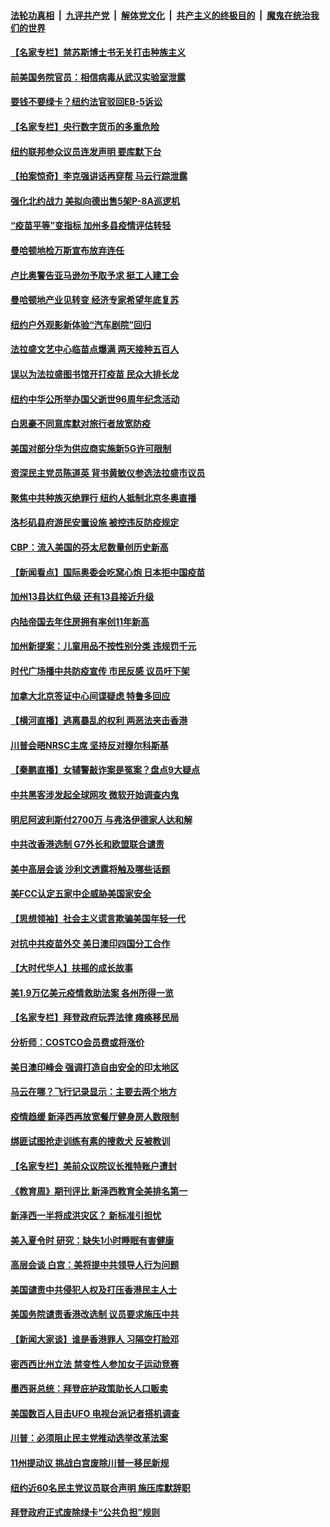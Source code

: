 

####  [法轮功真相](../../../../basic/blob/master/README.md?t=03140501) &nbsp;|&nbsp; [九评共产党](../../../../9ping.md/blob/master/README.md?t=03140501) &nbsp;|&nbsp; [解体党文化](../../../../jtdwh.md/blob/master/README.md?t=03140501)  &nbsp;|&nbsp; [共产主义的终极目的](../../../../gczydzjmd.md/blob/master/README.md?t=03140501) &nbsp;|&nbsp; [魔鬼在统治我们的世界](../../../../mgztzwmdsj.md/blob/master/README.md?t=03140501) 

#### [【名家专栏】禁苏斯博士书无关打击种族主义](../pages/nsc412/n12809163.md?t=03140501) 

#### [前美国务院官员：相信病毒从武汉实验室泄露](../pages/nsc412/n12809527.md?t=03140501) 

#### [要钱不要绿卡？纽约法官驳回EB-5诉讼](../pages/nsc412/n12808660.md?t=03140501) 

#### [【名家专栏】央行数字货币的多重危险](../pages/nsc412/n12809151.md?t=03140501) 

#### [纽约联邦参众议员连发声明 要库默下台](../pages/nsc412/n12808677.md?t=03140501) 

#### [【拍案惊奇】李克强讲话再穿帮 马云行踪泄露](../pages/nsc412/n12808644.md?t=03140501) 

#### [强化北约战力 美拟向德出售5架P-8A巡逻机](../pages/nsc412/n12808822.md?t=03140501) 

#### [“疫苗平等”变指标 加州多县疫情评估转轻](../pages/nsc412/n12808704.md?t=03140501) 

#### [曼哈顿地检万斯宣布放弃连任](../pages/nsc412/n12808619.md?t=03140501) 

#### [卢比奥警告亚马逊勿予取予求 挺工人建工会](../pages/nsc412/n12808515.md?t=03140501) 

#### [曼哈顿地产业见转变 经济专家希望年底复苏](../pages/nsc412/n12808674.md?t=03140501) 

#### [纽约户外观影新体验“汽车剧院”回归](../pages/nsc412/n12808656.md?t=03140501) 

#### [法拉盛文艺中心临苗点爆满 两天接种五百人](../pages/nsc412/n12808612.md?t=03140501) 

#### [误以为法拉盛图书馆开打疫苗 民众大排长龙](../pages/nsc412/n12808624.md?t=03140501) 

#### [纽约中华公所举办国父逝世96周年纪念活动](../pages/nsc412/n12808650.md?t=03140501) 

#### [白思豪不同意库默对旅行者放宽防疫](../pages/nsc412/n12808608.md?t=03140501) 

#### [美国对部分华为供应商实施新5G许可限制](../pages/nsc412/n12808388.md?t=03140501) 

#### [资深民主党员陈道英 背书黄敏仪参选法拉盛市议员](../pages/nsc412/n12808665.md?t=03140501) 

#### [聚焦中共种族灭绝罪行 纽约人抵制北京冬奥直播](../pages/nsc412/n12808668.md?t=03140501) 

#### [洛杉矶县府游民安置设施 被控违反防疫规定](../pages/nsc412/n12808600.md?t=03140501) 

#### [CBP：流入美国的芬太尼数量创历史新高](../pages/nsc412/n12808295.md?t=03140501) 

#### [【新闻看点】国际奥委会吃窝心炮 日本拒中国疫苗](../pages/nsc412/n12808205.md?t=03140501) 

#### [加州13县达红色级 还有13县接近升级](../pages/nsc412/n12808501.md?t=03140501) 

#### [内陆帝国去年住房拥有率创11年新高](../pages/nsc412/n12808488.md?t=03140501) 

#### [加州新提案：儿童用品不按性别分类 违规罚千元](../pages/nsc412/n12808468.md?t=03140501) 

#### [时代广场播中共防疫宣传 市民反感 议员吁下架](../pages/nsc412/n12808671.md?t=03140501) 

#### [加拿大北京签证中心间谍疑虑 特鲁多回应](../pages/nsc412/n12807949.md?t=03140501) 

#### [【横河直播】逃离暴乱的权利 两恶法夹击香港](../pages/nsc412/n12808313.md?t=03140501) 

#### [川普会晤NRSC主席 坚持反对穆尔科斯基](../pages/nsc412/n12808182.md?t=03140501) 

#### [【秦鹏直播】女辅警敲诈案是冤案？盘点9大疑点](../pages/nsc412/n12808230.md?t=03140501) 

#### [中共黑客涉发起全球网攻 微软开始调查内鬼](../pages/nsc412/n12808189.md?t=03140501) 

#### [明尼阿波利斯付2700万 与弗洛伊德家人达和解](../pages/nsc412/n12808168.md?t=03140501) 

#### [中共改香港选制 G7外长和欧盟联合谴责](../pages/nsc412/n12808152.md?t=03140501) 

#### [美中高层会谈 沙利文透露将触及哪些话题](../pages/nsc412/n12808013.md?t=03140501) 

#### [美FCC认定五家中企威胁美国家安全](../pages/nsc412/n12808065.md?t=03140501) 

#### [【思想领袖】社会主义谎言欺骗美国年轻一代](../pages/nsc412/n12807414.md?t=03140501) 

#### [对抗中共疫苗外交 美日澳印四国分工合作](../pages/nsc412/n12808041.md?t=03140501) 

#### [【大时代华人】扶摇的成长故事](../pages/nsc412/n12559424.md?t=03140501) 

#### [美1.9万亿美元疫情救助法案 各州所得一览](../pages/nsc412/n12807933.md?t=03140501) 

#### [【名家专栏】拜登政府玩弄法律 瘫痪移民局](../pages/nsc412/n12807373.md?t=03140501) 

#### [分析师：COSTCO会员费或将涨价](../pages/nsc412/n12807642.md?t=03140501) 

#### [美日澳印峰会 强调打造自由安全的印太地区](../pages/nsc412/n12807859.md?t=03140501) 

#### [马云在哪？飞行记录显示：主要去两个地方](../pages/nsc412/n12807834.md?t=03140501) 

#### [疫情趋缓 新泽西再放宽餐厅健身房人数限制](../pages/nsc412/n12807752.md?t=03140501) 

#### [绑匪试图抢走训练有素的搜救犬 反被教训](../pages/nsc412/n12807441.md?t=03140501) 

#### [【名家专栏】美前众议院议长推特账户遭封](../pages/nsc412/n12807386.md?t=03140501) 

#### [《教育周》期刊评比 新泽西教育全美排名第一](../pages/nsc412/n12807813.md?t=03140501) 

#### [新泽西一半将成洪灾区？ 新标准引担忧](../pages/nsc412/n12807793.md?t=03140501) 

#### [美入夏令时 研究：缺失1小时睡眠有害健康](../pages/nsc412/n12807415.md?t=03140501) 

#### [高层会谈 白宫：美将提中共领导人行为问题](../pages/nsc412/n12807687.md?t=03140501) 

#### [美国谴责中共侵犯人权及打压香港民主人士](../pages/nsc412/n12807641.md?t=03140501) 

#### [美国务院谴责香港改选制 议员要求施压中共](../pages/nsc412/n12807407.md?t=03140501) 

#### [【新闻大家谈】谁是香港罪人 习隔空打脸邓](../pages/nsc412/n12807251.md?t=03140501) 

#### [密西西比州立法 禁变性人参加女子运动竞赛](../pages/nsc412/n12806938.md?t=03140501) 

#### [墨西哥总统：拜登庇护政策助长人口贩卖](../pages/nsc412/n12806132.md?t=03140501) 

#### [美国数百人目击UFO 电视台派记者搭机调查](../pages/nsc412/n12806462.md?t=03140501) 

#### [川普：必须阻止民主党推动选举改革法案](../pages/nsc412/n12806119.md?t=03140501) 

#### [11州提动议 挑战白宫废除川普一移民新规](../pages/nsc412/n12805929.md?t=03140501) 

#### [纽约近60名民主党议员联合声明 施压库默辞职](../pages/nsc412/n12806227.md?t=03140501) 

#### [拜登政府正式废除绿卡“公共负担”规则](../pages/nsc412/n12806135.md?t=03140501) 

